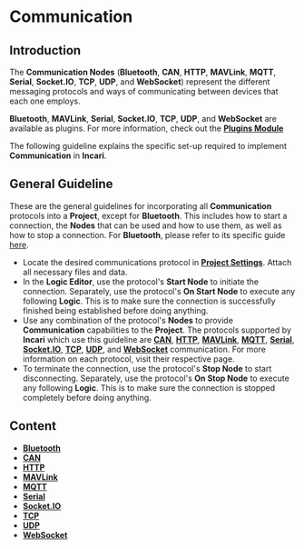 # Communication

## Introduction

The **Communication Nodes** \(**Bluetooth**, **CAN**, **HTTP**, **MAVLink**, **MQTT**, **Serial**, **Socket.IO**, **TCP**, **UDP**, and **WebSocket**\) represent the different messaging protocols and ways of communicating between devices that each one employs. 

**Bluetooth**, **MAVLink**, **Serial**, **Socket.IO**, **TCP**, **UDP**, and **WebSocket** are available as plugins. For more information, check out the [**Plugins Module**](../../modules/plugins/README.md)

The following guideline explains the specific set-up required to implement **Communication** in **Incari**.

## General Guideline

These are the general guidelines for incorporating all **Communication** protocols into a **Project**, except for **Bluetooth**. This includes how to start a connection, the **Nodes** that can be used and how to use them, as well as how to stop a connection. For **Bluetooth**, please refer to its specific guide [here](bluetooth/README.md).

* Locate the desired communications protocol in [**Project Settings**](../../modules/project-settings/README.md). Attach all necessary files and data.
* In the **Logic Editor**, use the protocol's **Start Node** to initiate the connection. Separately, use the protocol's **On Start Node** to execute any following **Logic**. This is to make sure the connection is successfully finished being established before doing anything.
* Use any combination of the protocol's **Nodes** to provide **Communication** capabilities to the **Project**. The protocols supported by **Incari** which use this guideline are [**CAN**](can/README.md), [**HTTP**](http/README.md), [**MAVLink**](mavlink/README.md), [**MQTT**](mqtt/README.md), [**Serial**](serial/README.md), [**Socket.IO**](socketio/README.md), [**TCP**](tcp/README.md), [**UDP**](udp/README.md), and [**WebSocket**](websocket/README.md) communication. For more information on each protocol, visit their respective page.
* To terminate the connection, use the protocol's **Stop Node** to start disconnecting. Separately, use the protocol's **On Stop Node** to execute any following **Logic**. This is to make sure the connection is stopped completely before doing anything. 

## Content

* [**Bluetooth**](bluetooth/)
* [**CAN**](can/)
* [**HTTP**](http/)
* [**MAVLink**](mavlink/)
* [**MQTT**](mqtt/)
* [**Serial**](serial/) 
* [**Socket.IO**](socketio/)
* [**TCP**](tcp/)
* [**UDP**](udp/)
* [**WebSocket**](websocket/)

